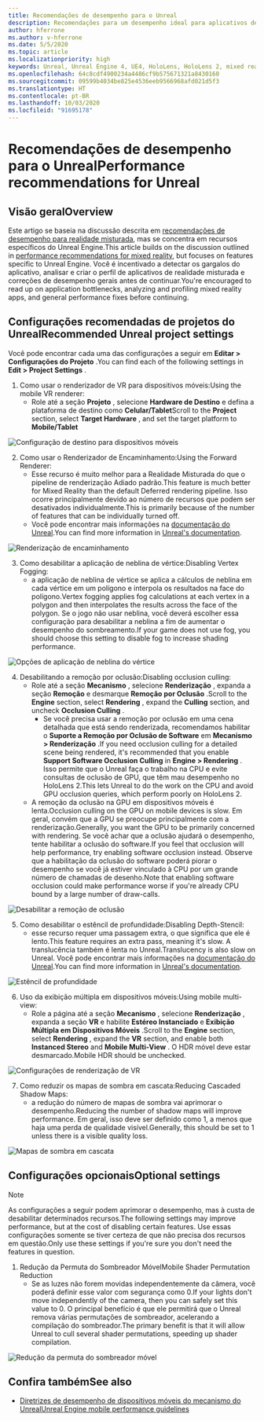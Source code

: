```yaml
---
title: Recomendações de desempenho para o Unreal
description: Recomendações para um desempenho ideal para aplicativos de realidade misturada no Unreal
author: hferrone
ms.author: v-hferrone
ms.date: 5/5/2020
ms.topic: article
ms.localizationpriority: high
keywords: Unreal, Unreal Engine 4, UE4, HoloLens, HoloLens 2, mixed reality, performance, optimization, settings, documentation
ms.openlocfilehash: 64c8cdf4900234a4486cf9b575671321a8430160
ms.sourcegitcommit: 09599b4034be825e4536eeb9566968afd021d5f3
ms.translationtype: HT
ms.contentlocale: pt-BR
ms.lasthandoff: 10/03/2020
ms.locfileid: "91695178"
---
```

# <a name="performance-recommendations-for-unreal"></a><span data-ttu-id="6f631-104">Recomendações de desempenho para o Unreal</span><span class="sxs-lookup"><span data-stu-id="6f631-104">Performance recommendations for Unreal</span></span>

## <a name="overview"></a><span data-ttu-id="6f631-105">Visão geral</span><span class="sxs-lookup"><span data-stu-id="6f631-105">Overview</span></span>

<span data-ttu-id="6f631-106">Este artigo se baseia na discussão descrita em [recomendações de desempenho para realidade misturada](../platform-capabilities-and-apis/understanding-performance-for-mixed-reality.md), mas se concentra em recursos específicos do Unreal Engine.</span><span class="sxs-lookup"><span data-stu-id="6f631-106">This article builds on the discussion outlined in [performance recommendations for mixed reality](../platform-capabilities-and-apis/understanding-performance-for-mixed-reality.md), but focuses on features specific to Unreal Engine.</span></span> <span data-ttu-id="6f631-107">Você é incentivado a detectar os gargalos do aplicativo, analisar e criar o perfil de aplicativos de realidade misturada e correções de desempenho gerais antes de continuar.</span><span class="sxs-lookup"><span data-stu-id="6f631-107">You're encouraged to read up on application bottlenecks, analyzing and profiling mixed reality apps, and general performance fixes before continuing.</span></span>

## <a name="recommended-unreal-project-settings"></a><span data-ttu-id="6f631-108">Configurações recomendadas de projetos do Unreal</span><span class="sxs-lookup"><span data-stu-id="6f631-108">Recommended Unreal project settings</span></span>
<span data-ttu-id="6f631-109">Você pode encontrar cada uma das configurações a seguir em **Editar > Configurações do Projeto** .</span><span class="sxs-lookup"><span data-stu-id="6f631-109">You can find each of the following settings in **Edit > Project Settings** .</span></span>

1. <span data-ttu-id="6f631-110">Como usar o renderizador de VR para dispositivos móveis:</span><span class="sxs-lookup"><span data-stu-id="6f631-110">Using the mobile VR renderer:</span></span>
    * <span data-ttu-id="6f631-111">Role até a seção **Projeto** , selecione **Hardware de Destino** e defina a plataforma de destino como **Celular/Tablet**</span><span class="sxs-lookup"><span data-stu-id="6f631-111">Scroll to the **Project** section, select **Target Hardware** , and set the target platform to **Mobile/Tablet**</span></span>

![Configuração de destino para dispositivos móveis](images/unreal/performance-recommendations-img-01.png)

2. <span data-ttu-id="6f631-113">Como usar o Renderizador de Encaminhamento:</span><span class="sxs-lookup"><span data-stu-id="6f631-113">Using the Forward Renderer:</span></span> 
    * <span data-ttu-id="6f631-114">Esse recurso é muito melhor para a Realidade Misturada do que o pipeline de renderização Adiado padrão.</span><span class="sxs-lookup"><span data-stu-id="6f631-114">This feature is much better for Mixed Reality than the default Deferred rendering pipeline.</span></span> <span data-ttu-id="6f631-115">Isso ocorre principalmente devido ao número de recursos que podem ser desativados individualmente.</span><span class="sxs-lookup"><span data-stu-id="6f631-115">This is primarily because of the number of features that can be individually turned off.</span></span> 
    * <span data-ttu-id="6f631-116">Você pode encontrar mais informações na [documentação do Unreal](https://docs.unrealengine.com/Platforms/VR/DevelopVR/VRPerformance/index.html).</span><span class="sxs-lookup"><span data-stu-id="6f631-116">You can find more information in [Unreal's documentation](https://docs.unrealengine.com/Platforms/VR/DevelopVR/VRPerformance/index.html).</span></span>

![Renderização de encaminhamento](images/unreal/performance-recommendations-img-04.png)

3. <span data-ttu-id="6f631-118">Como desabilitar a aplicação de neblina de vértice:</span><span class="sxs-lookup"><span data-stu-id="6f631-118">Disabling Vertex Fogging:</span></span> 
    * <span data-ttu-id="6f631-119">a aplicação de neblina de vértice se aplica a cálculos de neblina em cada vértice em um polígono e interpola os resultados na face do polígono.</span><span class="sxs-lookup"><span data-stu-id="6f631-119">Vertex fogging applies fog calculations at each vertex in a polygon and then interpolates the results across the face of the polygon.</span></span> <span data-ttu-id="6f631-120">Se o jogo não usar neblina, você deverá escolher essa configuração para desabilitar a neblina a fim de aumentar o desempenho do sombreamento.</span><span class="sxs-lookup"><span data-stu-id="6f631-120">If your game does not use fog, you should choose this setting to disable fog to increase shading performance.</span></span>

![Opções de aplicação de neblina do vértice](images/unreal/performance-recommendations-img-05.png)

4. <span data-ttu-id="6f631-122">Desabilitando a remoção por oclusão:</span><span class="sxs-lookup"><span data-stu-id="6f631-122">Disabling occlusion culling:</span></span>
    * <span data-ttu-id="6f631-123">Role até a seção **Mecanismo** , selecione **Renderização** , expanda a seção **Remoção** e desmarque **Remoção por Oclusão** .</span><span class="sxs-lookup"><span data-stu-id="6f631-123">Scroll to the **Engine** section, select **Rendering** , expand the **Culling** section, and uncheck **Occlusion Culling** .</span></span>
        + <span data-ttu-id="6f631-124">Se você precisa usar a remoção por oclusão em uma cena detalhada que está sendo renderizada, recomendamos habilitar o **Suporte a Remoção por Oclusão de Software** em **Mecanismo > Renderização** .</span><span class="sxs-lookup"><span data-stu-id="6f631-124">If you need occlusion culling for a detailed scene being rendered, it's recommended that you enable **Support Software Occlusion Culling** in **Engine > Rendering** .</span></span> <span data-ttu-id="6f631-125">Isso permite que o Unreal faça o trabalho na CPU e evite consultas de oclusão de GPU, que têm mau desempenho no HoloLens 2.</span><span class="sxs-lookup"><span data-stu-id="6f631-125">This lets Unreal to do the work on the CPU and avoid GPU occlusion queries, which perform poorly on HoloLens 2.</span></span>
    * <span data-ttu-id="6f631-126">A remoção da oclusão na GPU em dispositivos móveis é lenta.</span><span class="sxs-lookup"><span data-stu-id="6f631-126">Occlusion culling on the GPU on mobile devices is slow.</span></span> <span data-ttu-id="6f631-127">Em geral, convém que a GPU se preocupe principalmente com a renderização.</span><span class="sxs-lookup"><span data-stu-id="6f631-127">Generally, you want the GPU to be primarily concerned with rendering.</span></span> <span data-ttu-id="6f631-128">Se você achar que a oclusão ajudará o desempenho, tente habilitar a oclusão do software.</span><span class="sxs-lookup"><span data-stu-id="6f631-128">If you feel that occlusion will help performance, try enabling software occlusion instead.</span></span> <span data-ttu-id="6f631-129">Observe que a habilitação da oclusão do software poderá piorar o desempenho se você já estiver vinculado à CPU por um grande número de chamadas de desenho.</span><span class="sxs-lookup"><span data-stu-id="6f631-129">Note that enabling software occlusion could make performance worse if you're already CPU bound by a large number of draw-calls.</span></span>

![Desabilitar a remoção de oclusão](images/unreal/performance-recommendations-img-02.png)

    
5. <span data-ttu-id="6f631-131">Como desabilitar o estêncil de profundidade:</span><span class="sxs-lookup"><span data-stu-id="6f631-131">Disabling Depth-Stencil:</span></span>
    * <span data-ttu-id="6f631-132">esse recurso requer uma passagem extra, o que significa que ele é lento.</span><span class="sxs-lookup"><span data-stu-id="6f631-132">This feature requires an extra pass, meaning it's slow.</span></span> <span data-ttu-id="6f631-133">A translucência também é lenta no Unreal.</span><span class="sxs-lookup"><span data-stu-id="6f631-133">Translucency is also slow on Unreal.</span></span> <span data-ttu-id="6f631-134">Você pode encontrar mais informações na [documentação do Unreal](https://docs.unrealengine.com/Engine/Performance/Guidelines/index.html).</span><span class="sxs-lookup"><span data-stu-id="6f631-134">You can find more information in [Unreal's documentation](https://docs.unrealengine.com/Engine/Performance/Guidelines/index.html).</span></span>

![Estêncil de profundidade](images/unreal/performance-recommendations-img-06.png)

6. <span data-ttu-id="6f631-136">Uso da exibição múltipla em dispositivos móveis:</span><span class="sxs-lookup"><span data-stu-id="6f631-136">Using mobile multi-view:</span></span>
    * <span data-ttu-id="6f631-137">Role a página até a seção **Mecanismo** , selecione **Renderização** , expanda a seção **VR** e habilite **Estéreo Instanciado** e **Exibição Múltipla em Dispositivos Móveis** .</span><span class="sxs-lookup"><span data-stu-id="6f631-137">Scroll to the **Engine** section, select **Rendering** , expand the **VR** section, and enable both **Instanced Stereo** and **Mobile Multi-View** .</span></span> <span data-ttu-id="6f631-138">O HDR móvel deve estar desmarcado.</span><span class="sxs-lookup"><span data-stu-id="6f631-138">Mobile HDR should be unchecked.</span></span>

![Configurações de renderização de VR](images/unreal/performance-recommendations-img-03.png)

7. <span data-ttu-id="6f631-140">Como reduzir os mapas de sombra em cascata:</span><span class="sxs-lookup"><span data-stu-id="6f631-140">Reducing Cascaded Shadow Maps:</span></span> 
    * <span data-ttu-id="6f631-141">a redução do número de mapas de sombra vai aprimorar o desempenho.</span><span class="sxs-lookup"><span data-stu-id="6f631-141">Reducing the number of shadow maps will improve performance.</span></span> <span data-ttu-id="6f631-142">Em geral, isso deve ser definido como 1, a menos que haja uma perda de qualidade visível.</span><span class="sxs-lookup"><span data-stu-id="6f631-142">Generally, this should be set to 1 unless there is a visible quality loss.</span></span> 

![Mapas de sombra em cascata](images/unreal/performance-recommendations-img-07.png)

## <a name="optional-settings"></a><span data-ttu-id="6f631-144">Configurações opcionais</span><span class="sxs-lookup"><span data-stu-id="6f631-144">Optional settings</span></span>

> [!NOTE]
> <span data-ttu-id="6f631-145">As configurações a seguir podem aprimorar o desempenho, mas à custa de desabilitar determinados recursos.</span><span class="sxs-lookup"><span data-stu-id="6f631-145">The following settings may improve performance, but at the cost of disabling certain features.</span></span> <span data-ttu-id="6f631-146">Use essas configurações somente se tiver certeza de que não precisa dos recursos em questão.</span><span class="sxs-lookup"><span data-stu-id="6f631-146">Only use these settings if you're sure you don't need the features in question.</span></span>

1. <span data-ttu-id="6f631-147">Redução da Permuta do Sombreador Móvel</span><span class="sxs-lookup"><span data-stu-id="6f631-147">Mobile Shader Permutation Reduction</span></span>
    * <span data-ttu-id="6f631-148">Se as luzes não forem movidas independentemente da câmera, você poderá definir esse valor com segurança como 0.</span><span class="sxs-lookup"><span data-stu-id="6f631-148">If your lights don't move independently of the camera, then you can safely set this value to 0.</span></span> <span data-ttu-id="6f631-149">O principal benefício é que ele permitirá que o Unreal remova várias permutações de sombreador, acelerando a compilação do sombreador.</span><span class="sxs-lookup"><span data-stu-id="6f631-149">The primary benefit is that it will allow Unreal to cull several shader permutations, speeding up shader compilation.</span></span>

![Redução da permuta do sombreador móvel](images/unreal/performance-recommendations-img-08.png)

## <a name="see-also"></a><span data-ttu-id="6f631-151">Confira também</span><span class="sxs-lookup"><span data-stu-id="6f631-151">See also</span></span>
* [<span data-ttu-id="6f631-152">Diretrizes de desempenho de dispositivos móveis do mecanismo do Unreal</span><span class="sxs-lookup"><span data-stu-id="6f631-152">Unreal Engine mobile performance guidelines</span></span>]( https://docs.unrealengine.com/Platforms/Mobile/Performance/index.html)